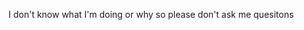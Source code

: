 I don't know what I'm doing or why so please don't ask me quesitons

<!---
JonathonHealy/JonathonHealy is a ✨ special ✨ repository because its `README.md` (this file) appears on your GitHub profile.
You can click the Preview link to take a look at your changes.
--->
